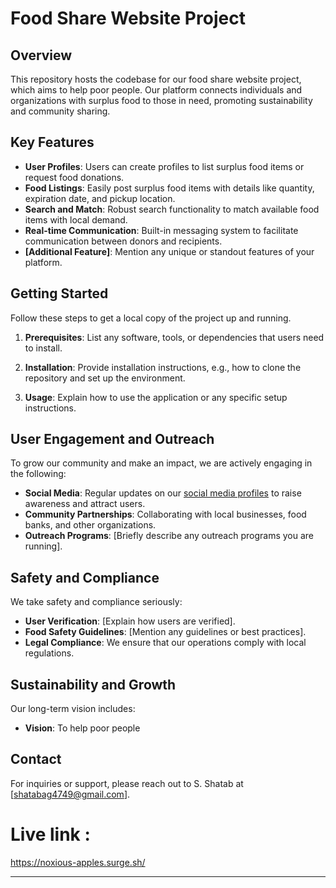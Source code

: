 # Food Share Website Project

## Overview

This repository hosts the codebase for our food share website project, which aims to help poor people. Our platform connects individuals and organizations with surplus food to those in need, promoting sustainability and community sharing.

## Key Features

- **User Profiles**: Users can create profiles to list surplus food items or request food donations.
- **Food Listings**: Easily post surplus food items with details like quantity, expiration date, and pickup location.
- **Search and Match**: Robust search functionality to match available food items with local demand.
- **Real-time Communication**: Built-in messaging system to facilitate communication between donors and recipients.
- **[Additional Feature]**: Mention any unique or standout features of your platform.

## Getting Started

Follow these steps to get a local copy of the project up and running.

1. **Prerequisites**: List any software, tools, or dependencies that users need to install.

2. **Installation**: Provide installation instructions, e.g., how to clone the repository and set up the environment.

3. **Usage**: Explain how to use the application or any specific setup instructions.

## User Engagement and Outreach

To grow our community and make an impact, we are actively engaging in the following:

- **Social Media**: Regular updates on our [social media profiles](#) to raise awareness and attract users.
- **Community Partnerships**: Collaborating with local businesses, food banks, and other organizations.
- **Outreach Programs**: [Briefly describe any outreach programs you are running].

## Safety and Compliance

We take safety and compliance seriously:

- **User Verification**: [Explain how users are verified].
- **Food Safety Guidelines**: [Mention any guidelines or best practices].
- **Legal Compliance**: We ensure that our operations comply with local regulations.

## Sustainability and Growth

Our long-term vision includes:

- **Vision**: To help poor people 


## Contact

For inquiries or support, please reach out to S. Shatab at [shatabag4749@gmail.com].


# Live link : 

https://noxious-apples.surge.sh/

---


